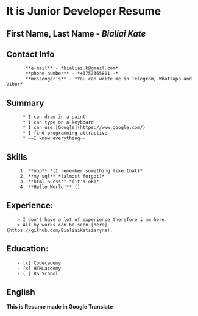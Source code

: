 # It is Junior Developer Resume

## First Name, Last Name - *Bialiai Kate*

## Contact Info 
           **e-mail** - *bialiai.k@gmail.com*
           **phone number** - *+3753365801--*
           **messenger's** - *You can write me in Telegram, Whatsapp and Viber*
          
## Summary 
          * I can draw in a paint
          * I can type on a keyboard
          * I can use [Google](https://www.google.com/)
          * I find programming attractive
          * ~~I know everything~~ 


## Skills 
         1. **oop** *(I remember something like that)*
         2. **my sql** *(almost forgot)*
         3. **html & css** *(it's ok)*
         4. **Hello World!** ()
         

## Experience:
        > I don't have a lot of experience therefore i am here.
        > All my works can be seen [here](https://github.com/BialiaiKatsiaryna).
       

## Education:
        - [x] Codecademy
        - [x] HTMLacdemy
        - [ ] RS School
        
## English 
**This is Resume made in Google Translate**
           
